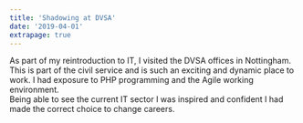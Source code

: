 ```yaml
---
title: 'Shadowing at DVSA'
date: '2019-04-01'
extrapage: true
--- 
```

 As part of my reintroduction to IT, I visited the DVSA offices in Nottingham.  This is part of the civil service and is such an exciting and dynamic place to work.  I had exposure to PHP programming and the Agile working environment.  
 Being able to see the current IT sector I was inspired and confident I had made the correct choice to change careers. 
                